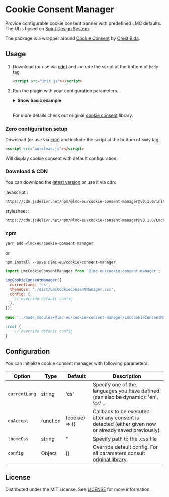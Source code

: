 # Cookie Consent Manager

Provide configurable cookie consent banner with predefined LMC defaults. The UI is based on [Spirit Design System].

The package is a wrapper around [Cookie Consent] by [Orest Bida].

## Usage

1. Download (or use via [cdn](#download--cdn)) and include the script at the bottom of `body` tag.

   ```html
   <script src="init.js"></script>
   ```

2. Run the plugin with your configuration parameters.
   <br>
   <details><summary><b>Show basic example</b></summary>

   ```html
   <script defer src="init.js"></script>
   <script>
     window.addEventListener('load', function () {
       initLmcCookieConsentManager({
         currentLang: 'cs',
         themeCss: './dist/LmcCookieConsentManager.css',
         config: {
           // override default config
         },
       });
     });
   </script>
   ```

   </summary>
   </details>
   <br>

   For more details check out original [cookie consent] library.

### Zero configuration setup

Download (or use via [cdn](#download--cdn)) and include the script at the bottom of `body` tag.

```html
<script src="autoload.js"></script>
```

Will display cookie consent with default configuration.

### Download & CDN

You can download the [latest version](https://github.com/lmc-eu/cookie-consent-manager/releases) or use it via cdn:

javascript :

```html
https://cdn.jsdelivr.net/npm/@lmc-eu/cookie-consent-manager@v0.1.0/init.js
```

stylesheet :

```html
https://cdn.jsdelivr.net/npm/@lmc-eu/cookie-consent-manager@v0.1.0/LmcCookieConsentManager.css
```

### npm

```shell
yarn add @lmc-eu/cookie-consent-manager
```

or

```shell
npm install --save @lmc-eu/cookie-consent-manager
```

```js
import LmcCookieConsentManager from '@lmc-eu/cookie-consent-manager';

LmcCookieConsentManager({
  currentLang: 'cs',
  themeCss: './dist/LmcCookieConsentManager.css',
  config: {
    // override default config
  },
});
```

```scss
@use '../node_modules/@lmc-eu/cookie-consent-manager/LmcCookieConsentManager';

:root {
    // override default config
}
```

## Configuration

You can initialize cookie consent manager with following parameters:

| Option        | Type     | Default        | Description                                                                                                                               |
| ------------- | -------- | -------------- | ----------------------------------------------------------------------------------------------------------------------------------------- |
| `currentLang` | string   | 'cs'           | Specify one of the languages you have defined (can also be dynamic): 'en', 'cs' ...                                                       |
| `onAccept`    | function | (cookie) => {} | Callback to be executed after any consent is detected (either given now or already saved previously)                                     |
| `themeCss`    | string   | ''             | Specify path to the .css file                                                                                                             |
| `config`      | Object   | {}             | Override default config. For all parameters consult [original library](https://github.com/orestbida/cookieconsent#all-available-options). |

## License

Distributed under the MIT License. See [LICENSE](https://github.com/lmc-eu/cookie-consent-manager/blob/main/LICENSE.md) for more information.

[spirit design system]: https://github.com/lmc-eu/spirit-design-system
[cookie consent]: https://github.com/orestbida/cookieconsent
[orest bida]: https://github.com/orestbida
